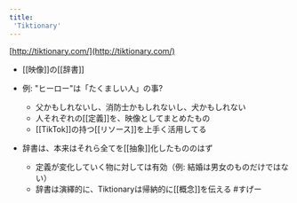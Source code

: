 ```yaml
---
title:
 'Tiktionary'
---
```


[http://tiktionary.com/](http://tiktionary.com/)
- [[映像]]の[[辞書]]
- 例: "ヒーロー"は「たくましい人」の事?
    - 父かもしれないし、消防士かもしれないし、犬かもしれない
    - 人それぞれの[[定義]]を、映像としてまとめたもの
    - [[TikTok]]の持つ[[リソース]]を上手く活用してる

- 辞書は、本来はそれら全てを[[抽象]]化したもののはず
    - 定義が変化していく物に対しては有効（例: 結婚は男女のものだけではない）
    - 辞書は演繹的に、Tiktionaryは帰納的に[[概念]]を伝える
#すげー